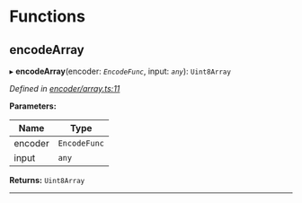 

# Functions

<a id="encodearray"></a>

##  encodeArray

▸ **encodeArray**(encoder: *`EncodeFunc`*, input: *`any`*): `Uint8Array`

*Defined in [encoder/array.ts:11](https://github.com/polkadot-js/common/blob/dc996ef/packages/util-rlp/src/encoder/array.ts#L11)*

**Parameters:**

| Name | Type |
| ------ | ------ |
| encoder | `EncodeFunc` |
| input | `any` |

**Returns:** `Uint8Array`

___


